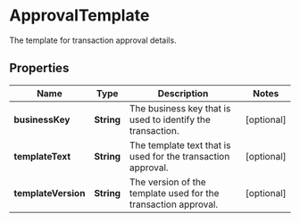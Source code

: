 

# ApprovalTemplate

The template for transaction approval details.

## Properties

| Name | Type | Description | Notes |
|------------ | ------------- | ------------- | -------------|
|**businessKey** | **String** | The business key that is used to identify the transaction. |  [optional] |
|**templateText** | **String** | The template text that is used for the transaction approval. |  [optional] |
|**templateVersion** | **String** | The version of the template used for the transaction approval. |  [optional] |



